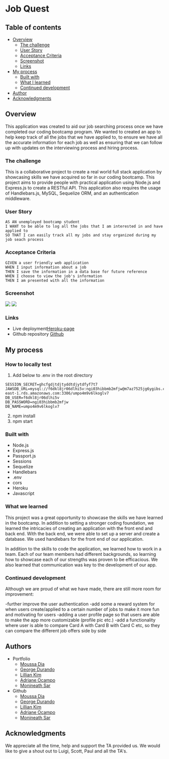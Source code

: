 # Job Quest
## Table of contents
- [Overview](#overview)
  - [The challenge](#the-challenge)
  - [User Story](#user-story)
  - [Acceptance Criteria](#acceptance-criteria)
  - [Screenshot](#screenshot)
  - [Links](#links)
- [My process](#my-process)
  - [Built with](#built-with)
  - [What I learned](#what-i-learned)
  - [Continued development](#continued-development)
- [Author](#author)
- [Acknowledgments](#acknowledgments)
​​
## Overview
This application was created to aid our job searching process once we have completed our coding bootcamp program. We wanted to created an app to help keep track of all the jobs that we have applied to, to ensure we have all the accurate information for each job as well as ensuring that we can follow up with updates on the interviewing process and hiring process.
​
### The challenge
This is a collaborative project to create a real world full stack application by showcasing skills we have acquired so far in our coding bootcamp. This project aims to provide people with practical application using Node.js and Express.js to create a RESTful API. This application also requires the usage of Handlebars.js, MySQL, Sequelize ORM, and an authentication middleware.
​
### User Story
```
AS AN unemployed bootcamp student
I WANT to be able to log all the jobs that I am interested in and have applied to
SO THAT I can easily track all my jobs and stay organized during my job seach process
```

### Acceptance Criteria
```
GIVEN a user friendly web application
WHEN I input information about a job
THEN I save the information in a data base for future reference
WHEN I choose to view the job's information
THEN I am presented with all the information
```
### Screenshot
![](./public/assets/images/jobformscreenshot.JPG)
![](./public/assets/images/jobcardscreenshot.JPG)
​
### Links
- Live deployment[Heroku-page](https://jobquest.herokuapp.com/)
- Github repository [Github](https://github.com/AllSystemsRGeorge/Job-Quest.git)
​
## My process
### How to locally test 
1. Add below to .env in the root directory
```
SESSION_SECRET=ghcfgdjtdjtyddtdjytdfyf7t7
JAWSDB_URL=mysql://f6dkl8jr06dlhi5v:ngi03hibbmb2mfjw@m7az7525jg6ygibs.cbetxkdyhwsb.us-east-1.rds.amazonaws.com:3306/umpo4m9v6lkoglv7
DB_USER=f6dkl8jr06dlhi5v
DB_PASSWORD=ngi03hibbmb2mfjw
DB_NAME=umpo4m9v6lkoglv7
```
2. npm install
3. npm start

### Built with
- Node.js
- Express.js
- Passport.js
- Sessions
- Sequelize
- Handlebars
- .env
- cors
- Heroku
- Javascript

### What we learned
This project was a great opportunity to showcase the skills we have learned in the bootcamp. In addition to setting a stronger coding foundation, we learned the intricacies of creating an application with the front end and back end. With the back end, we were able to set up a server and create a database. We used handlebars for the front end of our application. 

In addition to the skills to code the application, we learned how to work in a team. Each of our team members had different backgrounds, so learning how to showcase each of our strengths was proven to be efficacious. We also learned that communication was key to the development of our app. 

### Continued development
Although we are proud of what we have made, there are still more room for improvement:

-further improve the user authentication
-add some a reward system for when users create/applied to a certain number of jobs to make it more fun and motivating for users
-adding a user profile page so that users are able to make the app more customizable (profile pic etc.)
-add a functionality where user is able to compare Card A with Card B with Card C etc, so they can compare the different job offers side by side

## Authors
- Portfolio
  - [Moussa Dia](https://theanswer07.github.io/Portfolio-MD/) 
  - [George Durando](https://allsystemsrgeorge.github.io/PortfolioProfile/)
  - [Lillian Kim](https://liliankim.github.io/homework-2/)
  - [Adriane Ocampo](https://ocampoad.github.io/Adriane_Ocampo_Portfolio/)
  - [Monineath Sar](https://monineathsar.github.io/My_Portfolio-Challenge2/)
- Github
  - [Moussa Dia](https://github.com/TheAnswer07) 
  - [George Durando](https://github.com/AllSystemsRGeorge)
  - [Lillian Kim](https://github.com/liliankim)
  - [Adriane Ocampo](https://github.com/ocampoad)
  - [Monineath Sar](https://github.com/monineathsar)
  
## Acknowledgments
We appreciate all the time, help and support the TA provided us. We would like to give a shout out to Luigi, Scott, Paul and all the TA's. 
